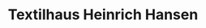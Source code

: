 ---
title: "Textilhaus Heinrich Hansen"
url: /schenefeld/textilhaus-heinrich-hansen/
shop: Kleidung
---